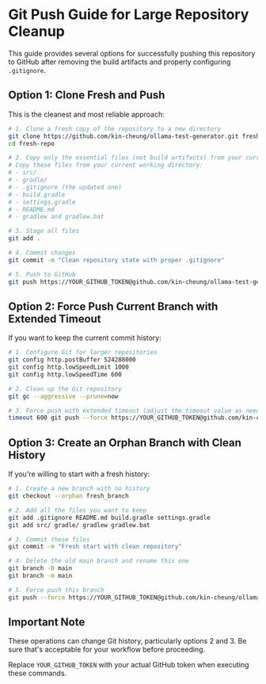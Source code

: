 # Git Push Guide for Large Repository Cleanup

This guide provides several options for successfully pushing this repository to GitHub after removing the build artifacts and properly configuring `.gitignore`.

## Option 1: Clone Fresh and Push

This is the cleanest and most reliable approach:

```bash
# 1. Clone a fresh copy of the repository to a new directory
git clone https://github.com/kin-cheung/ollama-test-generator.git fresh-repo
cd fresh-repo

# 2. Copy only the essential files (not build artifacts) from your current repo
# Copy these files from your current working directory:
# - src/
# - gradle/
# - .gitignore (the updated one)
# - build.gradle
# - settings.gradle
# - README.md
# - gradlew and gradlew.bat

# 3. Stage all files
git add .

# 4. Commit changes
git commit -m "Clean repository state with proper .gitignore"

# 5. Push to GitHub
git push https://YOUR_GITHUB_TOKEN@github.com/kin-cheung/ollama-test-generator.git main
```

## Option 2: Force Push Current Branch with Extended Timeout

If you want to keep the current commit history:

```bash
# 1. Configure Git for larger repositories
git config http.postBuffer 524288000
git config http.lowSpeedLimit 1000
git config http.lowSpeedTime 600

# 2. Clean up the Git repository
git gc --aggressive --prune=now

# 3. Force push with extended timeout (adjust the timeout value as needed)
timeout 600 git push --force https://YOUR_GITHUB_TOKEN@github.com/kin-cheung/ollama-test-generator.git main
```

## Option 3: Create an Orphan Branch with Clean History

If you're willing to start with a fresh history:

```bash
# 1. Create a new branch with no history
git checkout --orphan fresh_branch

# 2. Add all the files you want to keep
git add .gitignore README.md build.gradle settings.gradle
git add src/ gradle/ gradlew gradlew.bat

# 3. Commit these files
git commit -m "Fresh start with clean repository"

# 4. Delete the old main branch and rename this one
git branch -D main
git branch -m main

# 5. Force push this branch
git push --force https://YOUR_GITHUB_TOKEN@github.com/kin-cheung/ollama-test-generator.git main
```

## Important Note

These operations can change Git history, particularly options 2 and 3. Be sure that's acceptable for your workflow before proceeding.

Replace `YOUR_GITHUB_TOKEN` with your actual GitHub token when executing these commands.